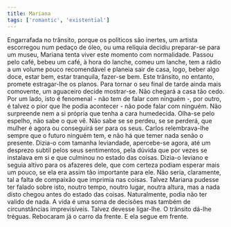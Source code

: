 ```yaml
---
title: Mariana
tags: ['romantic', 'existential']
---
```


Engarrafada no trânsito, porque os políticos são inertes, um artista escorregou num pedaço de óleo, ou uma relíquia decidiu preparar-se para um museu, Mariana tenta viver este momento com normalidade. Passou pelo café, bebeu um café, à hora do lanche, comeu um lanche, tem a rádio a um volume pouco recomendável e planeia sair de casa, logo, beber algo doce, estar bem, estar tranquila, fazer-se bem. Este trânsito, no entanto, promete estragar-lhe os planos. Para tornar o seu final de tarde ainda mais comovente, um aguaceiro decide mostrar-se. Não chegará a casa tão cedo. Por um lado, isto é fenomenal - não tem de falar com ninguém -, por outro, é talvez o pior que lhe podia acontecer - não pode falar com ninguém. Não surpreende nem a si própria que tenha a cara humedecida. Olha-se pelo espelho, não sabe o que vê. Não sabe se se perdeu, se se perderá, que mulher é agora ou conseguirá ser para os seus. Carlos relembrava-lhe sempre que o futuro ninguém tem, e não há que temer nada senão o presente. Dizia-o com tamanha leviandade, apercebe-se agora, até um desprezo subtil pelos seus sentimentos, pela dúvida que por vezes se instalava em si e que culminou no estado das coisas. Dizia-o leviano e seguia altivo para os afazeres dele, que com certeza podiam esperar mais um pouco, se ela era assim tão importante para ele. Não seria, claramente, tal a falta de compaixão que imprimia nas coisas. Talvez Mariana pudesse ter falado sobre isto, noutro tempo, noutro lugar, noutra altura, mas a nada disto chegou antes do estado das coisas. Naturalmente, podia não ter valido de nada. A vida é uma soma de decisões mas também de circunstâncias imprevisíveis. Talvez devesse ligar-lhe. O trânsito dá-lhe tréguas. Rebocaram já o carro da frente. E ela segue em frente.